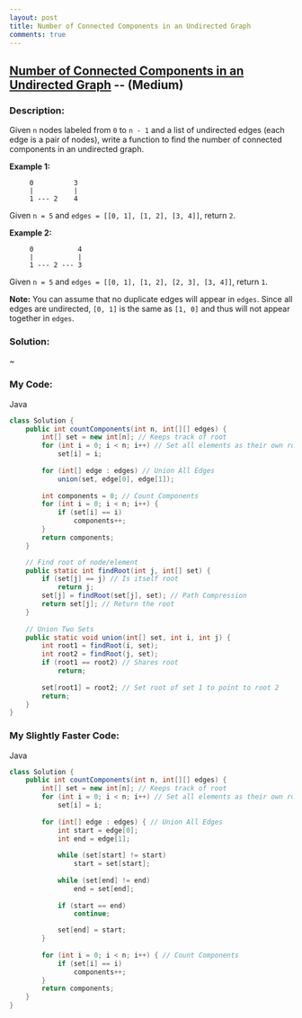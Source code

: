 ```yaml
---
layout: post
title: Number of Connected Components in an Undirected Graph
comments: true
---
```


## [Number of Connected Components in an Undirected Graph](https://leetcode.com/problems/number-of-connected-components-in-an-undirected-graph/description/) -- (Medium)

### Description:
Given `n` nodes labeled from `0` to `n - 1` and a list of undirected edges (each edge is a pair of nodes), 
write a function to find the number of connected components in an undirected graph.  
  
**Example 1:**
```
     0          3
     |          |
     1 --- 2    4
```
Given `n = 5` and `edges = [[0, 1], [1, 2], [3, 4]]`, return `2`.  
  
**Example 2:**
```
     0           4
     |           |
     1 --- 2 --- 3
```
Given `n = 5` and `edges = [[0, 1], [1, 2], [2, 3], [3, 4]]`, return `1`.  
  
**Note:**
You can assume that no duplicate edges will appear in `edges`. 
Since all edges are undirected, `[0, 1]` is the same as `[1, 0]` and thus will not appear together in `edges`.  
  
### Solution:
~
  
### My Code:
Java
```java
class Solution {
    public int countComponents(int n, int[][] edges) {
        int[] set = new int[n]; // Keeps track of root
        for (int i = 0; i < n; i++) // Set all elements as their own root
            set[i] = i;
        
        for (int[] edge : edges) // Union All Edges
            union(set, edge[0], edge[1]);
        
        int components = 0; // Count Components
        for (int i = 0; i < n; i++) {
            if (set[i] == i)
                components++;       
        }
        return components;
    }

    // Find root of node/element
    public static int findRoot(int j, int[] set) {
        if (set[j] == j) // Is itself root
            return j;
        set[j] = findRoot(set[j], set); // Path Compression
        return set[j]; // Return the root
    }
    
    // Union Two Sets
    public static void union(int[] set, int i, int j) {
        int root1 = findRoot(i, set); 
        int root2 = findRoot(j, set);
        if (root1 == root2) // Shares root
            return;
        
        set[root1] = root2; // Set root of set 1 to point to root 2
        return;
    }
}
```

### My Slightly Faster Code:
Java
```java
class Solution {
    public int countComponents(int n, int[][] edges) {
        int[] set = new int[n]; // Keeps track of root
        for (int i = 0; i < n; i++) // Set all elements as their own root
            set[i] = i;
        
        for (int[] edge : edges) { // Union All Edges
            int start = edge[0];
            int end = edge[1];
            
            while (set[start] != start)
                start = set[start];
            
            while (set[end] != end)
                end = set[end];
            
            if (start == end)
                continue;

            set[end] = start;
        }
        
        for (int i = 0; i < n; i++) { // Count Components
            if (set[i] == i)
                components++;       
        }
        return components;
    }
}
```
